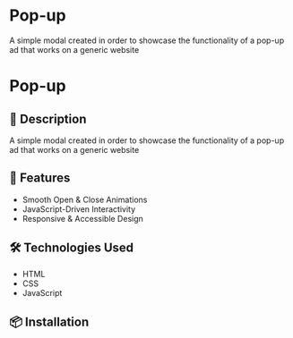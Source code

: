 # Pop-up
A simple modal created in order to showcase the functionality of a pop-up ad that works on a generic website

# Pop-up

## 📝 Description

A simple modal created in order to showcase the functionality of a pop-up ad that works on a generic website

## 🚀 Features

- Smooth Open & Close Animations
- JavaScript-Driven Interactivity
- Responsive & Accessible Design

## 🛠️ Technologies Used

- HTML
- CSS
- JavaScript

## 📦 Installation
